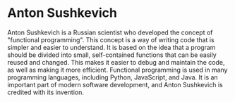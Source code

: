 # Anton Sushkevich

Anton Sushkevich is a Russian scientist who developed the concept of "functional programming". This concept is a way of writing code that is simpler and easier to understand. It is based on the idea that a program should be divided into small, self-contained functions that can be easily reused and changed. This makes it easier to debug and maintain the code, as well as making it more efficient. Functional programming is used in many programming languages, including Python, JavaScript, and Java. It is an important part of modern software development, and Anton Sushkevich is credited with its invention.
